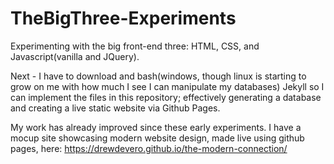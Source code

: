 # TheBigThree-Experiments
Experimenting with the big front-end three: HTML, CSS, and Javascript(vanilla and JQuery).

Next - I have to download and bash(windows, though linux is starting to grow on me with how much I see I can manipulate my databases) Jekyll so I can implement the files in this repository; effectively generating a database and creating a live static website via Github Pages.

My work has already improved since these early experiments. I have a mocup site showcasing modern website design, made live using github pages, here: https://drewdevero.github.io/the-modern-connection/
